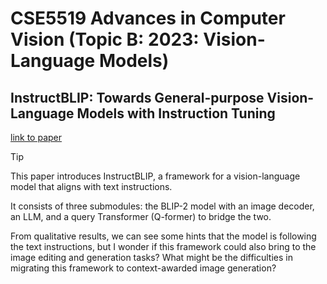 # CSE5519 Advances in Computer Vision (Topic B: 2023: Vision-Language Models)

## InstructBLIP: Towards General-purpose Vision-Language Models with Instruction Tuning

[link to paper](https://arxiv.org/pdf/2305.06500)

> [!TIP]
>
> This paper introduces InstructBLIP, a framework for a vision-language model that aligns with text instructions.
>
> It consists of three submodules: the BLIP-2 model with an image decoder, an LLM, and a query Transformer (Q-former) to bridge the two.
>
> From qualitative results, we can see some hints that the model is following the text instructions, but I wonder if this framework could also bring to the image editing and generation tasks? What might be the difficulties in migrating this framework to context-awarded image generation?
